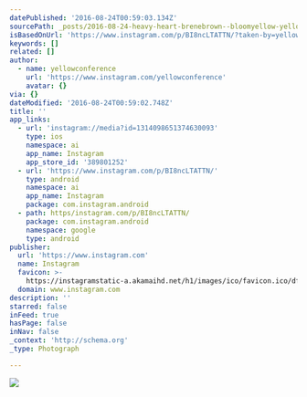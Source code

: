 ```yaml
---
datePublished: '2016-08-24T00:59:03.134Z'
sourcePath: _posts/2016-08-24-heavy-heart-brenebrown--bloomyellow-yellow2016.md
isBasedOnUrl: 'https://www.instagram.com/p/BI8ncLTATTN/?taken-by=yellowconference'
keywords: []
related: []
author:
  - name: yellowconference
    url: 'https://www.instagram.com/yellowconference'
    avatar: {}
via: {}
dateModified: '2016-08-24T00:59:02.748Z'
title: ''
app_links:
  - url: 'instagram://media?id=1314098651374630093'
    type: ios
    namespace: ai
    app_name: Instagram
    app_store_id: '389801252'
  - url: 'https://www.instagram.com/p/BI8ncLTATTN/'
    type: android
    namespace: ai
    app_name: Instagram
    package: com.instagram.android
  - path: https/instagram.com/p/BI8ncLTATTN/
    package: com.instagram.android
    namespace: google
    type: android
publisher:
  url: 'https://www.instagram.com'
  name: Instagram
  favicon: >-
    https://instagramstatic-a.akamaihd.net/h1/images/ico/favicon.ico/dfa85bb1fd63.ico
  domain: www.instagram.com
description: ''
starred: false
inFeed: true
hasPage: false
inNav: false
_context: 'http://schema.org'
_type: Photograph

---
```

![](https://imgflo.herokuapp.com/graph/vahj1ThiexotieMo/526103cbfccdc5a88d318f9c57794184/noop.jpg?input=https%3A%2F%2Fscontent.cdninstagram.com%2Ft51.2885-15%2Fs640x640%2Fsh0.08%2Fe35%2F13774818_1174699962601950_201369689_n.jpg%3Fig_cache_key%3DMTMxNDA5ODY1MTM3NDYzMDA5Mw%253D%253D.2)